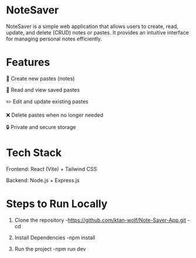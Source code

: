 # NoteSaver

NoteSaver is a simple web application that allows users to create, read, update, and delete (CRUD) notes or pastes. It provides an intuitive interface for managing personal notes efficiently.

# Features

📝 Create new pastes (notes)

📖 Read and view saved pastes

✏️ Edit and update existing pastes

❌ Delete pastes when no longer needed

🔒 Private and secure storage

# Tech Stack

Frontend: React (Vite) + Tailwind CSS

Backend: Node.js + Express.js



# Steps to Run Locally
1. Clone the repository
 -https://github.com/ktan-wolf/Note-Saver-App.git
 -cd 

2. Install Dependencies
 -npm install

3. Run the project
 -npm run dev
 